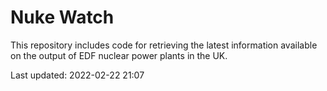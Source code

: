 # Nuke Watch

This repository includes code for retrieving the latest information available on the output of EDF nuclear power plants in the UK.

Last updated: 2022-02-22 21:07